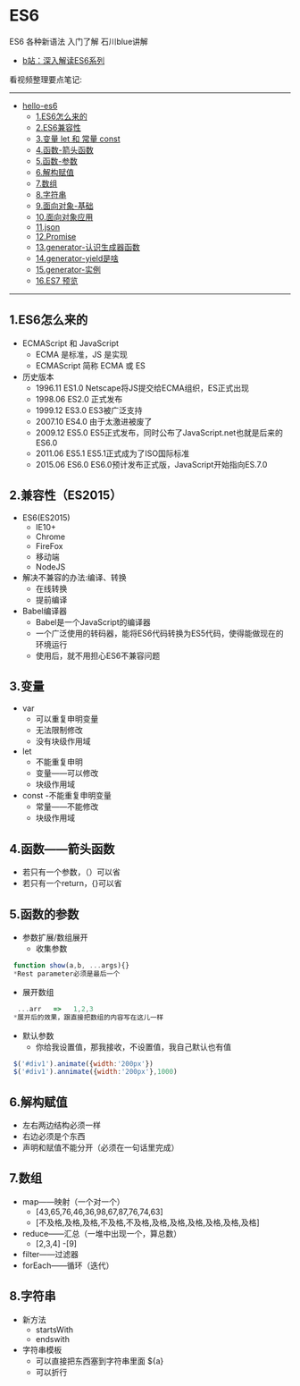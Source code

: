 # ES6

ES6 各种新语法 入门了解  石川blue讲解

- [b站：深入解读ES6系列](https://www.bilibili.com/video/av20327829/)

看视频整理要点笔记:

----

- [hello-es6](#hello-es6)
    - [1.ES6怎么来的](#1es6%E6%80%8E%E4%B9%88%E6%9D%A5%E7%9A%84)
    - [2.ES6兼容性](#2es6%E5%85%BC%E5%AE%B9%E6%80%A7)
    - [3.变量 let 和 常量 const](#3%E5%8F%98%E9%87%8F-let-%E5%92%8C-%E5%B8%B8%E9%87%8F-const)
    - [4.函数-箭头函数](#4%E5%87%BD%E6%95%B0-%E7%AE%AD%E5%A4%B4%E5%87%BD%E6%95%B0)
    - [5.函数-参数](#5%E5%87%BD%E6%95%B0-%E5%8F%82%E6%95%B0)
    - [6.解构赋值](#6%E8%A7%A3%E6%9E%84%E8%B5%8B%E5%80%BC)
    - [7.数组](#7%E6%95%B0%E7%BB%84)
    - [8.字符串](#8%E5%AD%97%E7%AC%A6%E4%B8%B2)
    - [9.面向对象-基础](#9%E9%9D%A2%E5%90%91%E5%AF%B9%E8%B1%A1-%E5%9F%BA%E7%A1%80)
    - [10.面向对象应用](#10%E9%9D%A2%E5%90%91%E5%AF%B9%E8%B1%A1%E5%BA%94%E7%94%A8)
    - [11.json](#11json)
    - [12.Promise](#12promise)
    - [13.generator-认识生成器函数](#13generator-%E8%AE%A4%E8%AF%86%E7%94%9F%E6%88%90%E5%99%A8%E5%87%BD%E6%95%B0)
    - [14.generator-yield是啥](#14generator-yield%E6%98%AF%E5%95%A5)
    - [15.generator-实例](#15generator-%E5%AE%9E%E4%BE%8B)
    - [16.ES7 预览](#16es7-%E9%A2%84%E8%A7%88)

----

## 1.ES6怎么来的
- ECMAScript 和 JavaScript
    - ECMA 是标准，JS 是实现
    - ECMAScript 简称 ECMA 或 ES
- 历史版本
    - 1996.11  ES1.0  Netscape将JS提交给ECMA组织，ES正式出现
    - 1998.06  ES2.0  正式发布
    - 1999.12  ES3.0  ES3被广泛支持
    - 2007.10  ES4.0  由于太激进被废了
    - 2009.12  ES5.0  ES5正式发布，同时公布了JavaScript.net也就是后来的ES6.0
    - 2011.06  ES5.1  ES5.1正式成为了ISO国际标准
    - 2015.06  ES6.0  ES6.0预计发布正式版，JavaScript开始指向ES.7.0
    
## 2.兼容性（ES2015）
- ES6(ES2015)
    - IE10+
    - Chrome
    - FireFox
    - 移动端
    - NodeJS
- 解决不兼容的办法:编译、转换
    - 在线转换
    - 提前编译
- Babel编译器
    - Babel是一个JavaScript的编译器
    - 一个广泛使用的转码器，能将ES6代码转换为ES5代码，使得能做现在的环境运行
    - 使用后，就不用担心ES6不兼容问题
## 3.变量
- var
    - 可以重复申明变量
    - 无法限制修改
    - 没有块级作用域
- let
    - 不能重复申明
    - 变量——可以修改
    - 块级作用域
- const
    -不能重复申明变量
    - 常量——不能修改
    - 块级作用域
    
## 4.函数——箭头函数
- 若只有一个参数，（）可以省
- 若只有一个return，{}可以省

## 5.函数的参数
- 参数扩展/数组展开
    - 收集参数
```js
 function show(a,b, ...args){}
 *Rest parameter必须是最后一个
```
   - 展开数组
```js
  ...arr   =>   1,2,3
 *展开后的效果，跟直接把数组的内容写在这儿一样
```
- 默认参数
   - 你给我设置值，那我接收，不设置值，我自己默认也有值
```js
 $('#div1').animate({width:'200px'})
 $('#div1').annimate({width:'200px'},1000)
```

## 6.解构赋值
- 左右两边结构必须一样
- 右边必须是个东西
- 声明和赋值不能分开（必须在一句话里完成）

## 7.数组
- map——映射（一个对一个）
    - [43,65,76,46,36,98,67,87,76,74,63]
    - [不及格,及格,及格,不及格,不及格,及格,及格,及格,及格,及格,及格]
- reduce——汇总（一堆中出现一个，算总数）
    - [2,3,4]
    -[9]
- filter——过滤器
- forEach——循环（迭代）

## 8.字符串
- 新方法
    - startsWith
    - endswith
- 字符串模板
    - 可以直接把东西塞到字符串里面    ${a}
    - 可以折行
  
   
    
